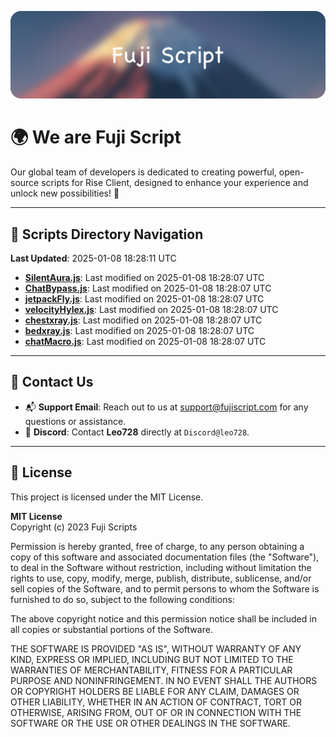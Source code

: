 ![Banner](.github/b.webp)

# 🌍 **We are Fuji Script**

Our global team of developers is dedicated to creating powerful, open-source scripts for Rise Client, designed to enhance your experience and unlock new possibilities! 🌟

---
<!-- SCRIPTS_NAVIGATION_START -->
## 📂 **Scripts Directory Navigation**

**Last Updated**: 2025-01-08 18:28:11 UTC

- **[SilentAura.js](scripts/SilentAura.js)**: Last modified on 2025-01-08 18:28:07 UTC
- **[ChatBypass.js](scripts/ChatBypass.js)**: Last modified on 2025-01-08 18:28:07 UTC
- **[jetpackFly.js](scripts/jetpackFly.js)**: Last modified on 2025-01-08 18:28:07 UTC
- **[velocityHylex.js](scripts/velocityHylex.js)**: Last modified on 2025-01-08 18:28:07 UTC
- **[chestxray.js](scripts/chestxray.js)**: Last modified on 2025-01-08 18:28:07 UTC
- **[bedxray.js](scripts/bedxray.js)**: Last modified on 2025-01-08 18:28:07 UTC
- **[chatMacro.js](scripts/chatMacro.js)**: Last modified on 2025-01-08 18:28:07 UTC

<!-- SCRIPTS_NAVIGATION_END -->

---

## 💬 **Contact Us**  
- 📬 **Support Email**: Reach out to us at [support@fujiscript.com](mailto:support@fujiscript.com) for any questions or assistance.  
- 💬 **Discord**: Contact **Leo728** directly at `Discord@leo728`.

---

## 📜 **License**

This project is licensed under the MIT License.  

**MIT License**  
Copyright (c) 2023 Fuji Scripts  

Permission is hereby granted, free of charge, to any person obtaining a copy of this software and associated documentation files (the "Software"), to deal in the Software without restriction, including without limitation the rights to use, copy, modify, merge, publish, distribute, sublicense, and/or sell copies of the Software, and to permit persons to whom the Software is furnished to do so, subject to the following conditions:  

The above copyright notice and this permission notice shall be included in all copies or substantial portions of the Software.  

THE SOFTWARE IS PROVIDED "AS IS", WITHOUT WARRANTY OF ANY KIND, EXPRESS OR IMPLIED, INCLUDING BUT NOT LIMITED TO THE WARRANTIES OF MERCHANTABILITY, FITNESS FOR A PARTICULAR PURPOSE AND NONINFRINGEMENT. IN NO EVENT SHALL THE AUTHORS OR COPYRIGHT HOLDERS BE LIABLE FOR ANY CLAIM, DAMAGES OR OTHER LIABILITY, WHETHER IN AN ACTION OF CONTRACT, TORT OR OTHERWISE, ARISING FROM, OUT OF OR IN CONNECTION WITH THE SOFTWARE OR THE USE OR OTHER DEALINGS IN THE SOFTWARE.  
